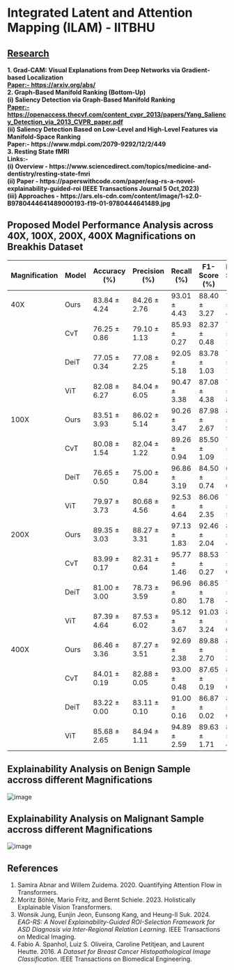 # Integrated Latent and Attention Mapping (ILAM) - IITBHU 

<h2><u>Research</u></h2>
<b>
  1. Grad-CAM: Visual Explanations from Deep Networks via Gradient-based Localization
  <br>
  <u>Paper:- https://arxiv.org/abs/</u>
</br>
  2. Graph-Based Manifold Ranking (Bottom-Up)
  <br>(i) Saliency Detection via Graph-Based Manifold Ranking
  <br>
  <u> <t>Paper:- https://openaccess.thecvf.com/content_cvpr_2013/papers/Yang_Saliency_Detection_via_2013_CVPR_paper.pdf</t></u>
  <br>
  (ii) Saliency Detection Based on Low-Level and High-Level Features via Manifold-Space Ranking
  <br>
  Paper:- https://www.mdpi.com/2079-9292/12/2/449
  <br>
  3. Resting State fMRI
  <br>
  Links:- 
  <br>
  (i) Overview - https://www.sciencedirect.com/topics/medicine-and-dentistry/resting-state-fmri
  <br>
  (ii) Paper - https://paperswithcode.com/paper/eag-rs-a-novel-explainability-guided-roi
  (IEEE Transactions Journal 5 Oct,2023) 
  <br>
  (iii) Approaches - https://ars.els-cdn.com/content/image/1-s2.0-B9780444641489000193-f19-01-9780444641489.jpg
</b>





## Proposed Model Performance Analysis across 40X, 100X, 200X, 400X Magnifications on Breakhis Dataset

| Magnification | Model   | Accuracy (%)       | Precision (%)      | Recall (%)        | F1-Score (%)       | ROC-Score (%)      |
|---------------|---------|--------------------|--------------------|-------------------|--------------------|--------------------|
| 40X           | Ours    | 83.84 ± 4.24       | 84.26 ± 2.76       | 93.01 ± 4.43      | 88.40 ± 3.27       | 79.22 ± 4.47       |
|               | CvT     | 76.25 ± 0.86       | 79.10 ± 1.13       | 85.93 ± 0.27      | 82.37 ± 0.48       | 72.26 ± 1.32       |
|               | DeiT    | 77.05 ± 0.34       | 77.08 ± 2.25       | 92.05 ± 5.18      | 83.78 ± 1.03       | 70.89 ± 1.64       |
|               | ViT     | 82.08 ± 6.27       | 84.04 ± 6.05       | 90.47 ± 3.38      | 87.08 ± 4.38       | 78.00 ± 8.27       |
| 100X          | Ours    | 83.51 ± 3.93       | 86.02 ± 5.14       | 90.26 ± 3.47      | 87.98 ± 2.67       | 80.27 ± 5.67       |
|               | CvT     | 80.08 ± 1.54       | 82.04 ± 1.22       | 89.26 ± 0.94      | 85.50 ± 1.09       | 75.84 ± 1.82       |
|               | DeiT    | 76.65 ± 0.50       | 75.00 ± 0.84       | 96.86 ± 3.19      | 84.50 ± 0.74       | 67.33 ± 0.74       |
|               | ViT     | 79.97 ± 3.73       | 80.68 ± 4.56       | 92.53 ± 4.64      | 86.06 ± 2.35       | 73.86 ± 5.53       |
| 200X          | Ours    | 89.35 ± 3.03       | 88.27 ± 3.31       | 97.13 ± 1.83      | 92.46 ± 2.04       | 85.37 ± 4.27       |
|               | CvT     | 83.99 ± 0.17       | 82.31 ± 0.64       | 95.77 ± 1.46      | 88.53 ± 0.27       | 79.18 ± 0.36       |
|               | DeiT    | 81.00 ± 3.00       | 78.73 ± 3.59       | 96.96 ± 0.80      | 86.85 ± 1.78       | 74.48 ± 4.56       |
|               | ViT     | 87.39 ± 4.64       | 87.53 ± 6.02       | 95.12 ± 3.67      | 91.03 ± 3.24       | 83.74 ± 6.51       |
| 400X          | Ours    | 86.46 ± 3.36       | 87.27 ± 3.51       | 92.69 ± 2.38      | 89.88 ± 2.70       | 83.72 ± 3.64       |
|               | CvT     | 84.01 ± 0.19       | 82.88 ± 0.05       | 93.00 ± 0.48      | 87.65 ± 0.19       | 81.47 ± 0.11       |
|               | DeiT    | 83.22 ± 0.00       | 83.11 ± 0.10       | 91.00 ± 0.16      | 86.87 ± 0.02       | 81.03 ± 0.05       |
|               | ViT     | 85.68 ± 2.65       | 84.94 ± 1.11       | 94.89 ± 2.59      | 89.63 ± 1.71       | 81.41 ± 4.03       |

## Explainability Analysis on Benign Sample accross different Magnifications

![image](https://github.com/user-attachments/assets/75fa88ab-5aee-4f15-9f9b-1c932cbdf8d9)



## Explainability Analysis on Malignant Sample accross different Magnifications

![image](https://github.com/user-attachments/assets/667b75b6-8f3f-41a5-bb36-f037304f4a2b)




## References 
1. Samira Abnar and Willem Zuidema. 2020. Quantifying Attention Flow in Transformers.
2. Moritz Böhle, Mario Fritz, and Bernt Schiele. 2023. Holistically Explainable Vision Transformers.
3. Wonsik Jung, Eunjin Jeon, Eunsong Kang, and Heung-Il Suk. 2024. *EAG-RS: A Novel Explainability-Guided ROI-Selection Framework for ASD Diagnosis via Inter-Regional Relation Learning*. IEEE Transactions on Medical Imaging.
4. Fabio A. Spanhol, Luiz S. Oliveira, Caroline Petitjean, and Laurent Heutte. 2016. *A Dataset for Breast Cancer Histopathological Image Classification*. IEEE Transactions on Biomedical Engineering.
